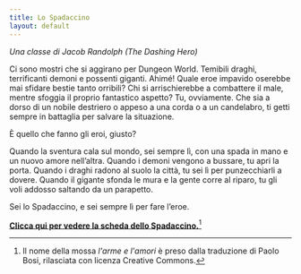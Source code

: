 ```yaml
---
title: Lo Spadaccino
layout: default
---
```


*Una classe di Jacob Randolph (The Dashing Hero)*

Ci sono mostri che si aggirano per Dungeon World. Temibili draghi, terrificanti demoni e possenti giganti. Ahimé! Quale eroe impavido oserebbe mai sfidare bestie tanto orribili? Chi si arrischierebbe a combattere il male, mentre sfoggia il proprio fantastico aspetto? Tu, ovviamente. Che sia a dorso di un nobile destriero o appeso a una corda o a un candelabro, ti getti sempre in battaglia per salvare la situazione.

È quello che fanno gli eroi, giusto?

Quando la sventura cala sul mondo, sei sempre lì, con una spada in mano e un nuovo amore nell’altra. Quando i demoni vengono a bussare, tu apri la porta. Quando i draghi radono al suolo la città, tu sei lì per punzecchiarli a dovere. Quando il gigante sfonda le mura e la gente corre al riparo, tu gli voli addosso saltando da un parapetto.

Sei lo Spadaccino, e sei sempre lì per fare l’eroe.

**[Clicca qui per vedere la scheda dello Spadaccino.](/pdf/spadaccino.pdf)**[^bosi]

[^bosi]: Il nome della mossa *l'arme e l'amori* è preso dalla traduzione di Paolo Bosi, rilasciata con licenza Creative Commons.
